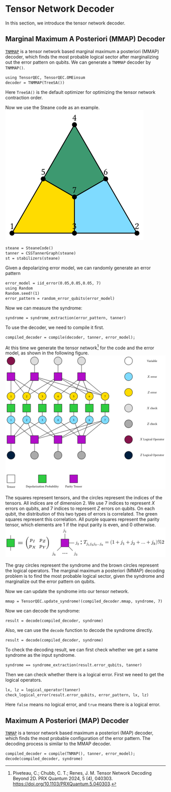 # Tensor Network Decoder

In this section, we introduce the tensor network decoder.

## Marginal Maximum A Posteriori (MMAP) Decoder

[`TNMMAP`](@ref) is a tensor network based marginal maximum a posteriori (MMAP) decoder, which finds the most probable logical sector after marginalizing out the error pattern on qubits. We can generate a `TNMMAP` decoder by `TNMMAP()`.
```@example tndecoder
using TensorQEC, TensorQEC.OMEinsum
decoder = TNMMAP(TreeSA())
```
Here `TreeSA()` is the default optimizer for optimizing the tensor network contraction order.

Now we use the Steane code as an example.
![](./images/steane.svg)

```@example tndecoder
steane = SteaneCode()
tanner = CSSTannerGraph(steane)
st = stabilizers(steane)
```
Given a depolarizing error model, we can randomly generate an error pattern

```@example tndecoder
error_model = iid_error(0.05,0.05,0.05, 7)
using Random
Random.seed!(1)
error_pattern = random_error_qubits(error_model)
```

Now we can measure the syndrome:
```@example tndecoder
syndrome = syndrome_extraction(error_pattern, tanner)
```

To use the decoder, we need to compile it first.

```@example tndecoder
compiled_decoder = compile(decoder, tanner, error_model);
```
At this time we generate the tensor network[^Piveteau] for the code and the error model, as shown in the following figure.
![](./images/tensornetwork.svg)

The squares represent tensors, and the circles represent the indices of the tensors. All indices are of dimension 2. We use 7 indices to represent $X$ errors on qubits, and 7 indices to represent $Z$ errors on qubits. On each qubit, the distribution of this two types of errors is correlated. The green squares represent this correlation.
All purple squares represent the parity tensor, which elements are 1 if the input parity is even, and 0 otherwise.
![](./images/label.svg)

The gray circles represent the syndrome and the brown circles represent the logical operators. The marginal maximum a posteriori (MMAP) decoding problem is to find the most probable logical sector, given the syndrome and marginalize out the error pattern on qubits.

Now we can update the syndrome into our tensor network.

```@example tndecoder
mmap = TensorQEC.update_syndrome!(compiled_decoder.mmap, syndrome, 7)
```

Now we can decode the syndrome:

```@example tndecoder
result = decode(compiled_decoder, syndrome)
```

Also, we can use the `decode` function to decode the syndrome directly.

```@example tndecoder
result = decode(compiled_decoder, syndrome)
```
To check the decoding result, we can first check whether we get a same syndrome as the input syndrome.
```@example tndecoder
syndrome == syndrome_extraction(result.error_qubits, tanner)
```

Then we can check whether there is a logical error. First we need to get the logical operators.
```@example tndecoder
lx, lz = logical_operator(tanner)
check_logical_error(result.error_qubits, error_pattern, lx, lz)
```

Here `false` means no logical error, and `true` means there is a logical error.


## Maximum A Posteriori (MAP) Decoder

[`TNMAP`](@ref) is a tensor network based maximum a posteriori (MAP) decoder, which finds the most probable configuration of the error pattern. The decoding process is similar to the MMAP decoder.

```@example tndecoder
compiled_decoder = compile(TNMAP(), tanner, error_model);
decode(compiled_decoder, syndrome)
```


[^Piveteau]: Piveteau, C.; Chubb, C. T.; Renes, J. M. Tensor Network Decoding Beyond 2D. PRX Quantum 2024, 5 (4), 040303. https://doi.org/10.1103/PRXQuantum.5.040303.
